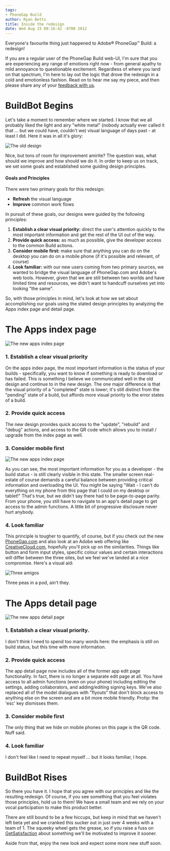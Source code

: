 ```yaml
---
tags:
- PhoneGap Build
author: Ryan Betts
title: Inside the redesign
date: Wed Aug 15 09:16:42 -0700 2012
---
```


Everyone's favourite thing just happened to Adobe® PhoneGap™ Build: a redesign! 

If you are a regular user of the PhoneGap Build web-UI, I'm sure that you are experiencing any range of emotions right now - from general apathy to mild annoyance to questionable excitement. Regardless of where you land on that spectrum, I'm here to lay out the logic that drove the redesign in a cold and emotionless fashion. Read on to hear me say my piece, and then please share any of your [feedback with us](http://community.phonegap.com/nitobi/products/nitobi_phonegap_build).

<!-- end-slug -->

# BuildBot Begins

Let's take a moment to remember where we started. I know that we all probably liked the light and airy "white metal" (nobody actually ever called it that ... but we could have, couldn't we) visual language of days past - at least I did. Here it was in all it's glory:

![The old design](/uploads/blog/build/redesign/the-old-design.png)

Nice, but tons of room for improvement amirite? The question was, what should we improve and how should we do it. In order to keep us on track, we set some goals and established some guiding design principles.

#### Goals and Principles

There were two primary goals for this redesign:

+ __Refresh__ the visual language
+ __Improve__ common work flows

In pursuit of these goals, our designs were guided by the following principles:

1. __Establish a clear visual priority:__ direct the user's attention quickly to the most important information and get the rest of the UI out of the way.
2. __Provide quick access:__ as much as possible, give the developer access to the common Build actions.
3. __Consider mobile first:__ make sure that anything you can do on the desktop you can do on a mobile phone (if it's possible and relevant, of course)
4. __Look familiar:__ with our new users coming from two primary sources, we wanted to bridge the visual language of PhoneGap.com and Adobe's web tools. However, given that we are still between two worlds and have limited time and resources, we didn't want to handcuff ourselves yet into looking "the same".

So, with those principles in mind, let's look at how we set about accomplishing our goals using the stated design principles by analyzing the Apps index page and detail page.

# The Apps index page

![The new apps index page](/uploads/blog/build/redesign/the-new-apps-index.png)

### 1. Establish a clear visual priority 

On the apps index page, the most important information is the status of your builds - specifically, you want to know if something is ready to download or has failed. This is something I believe we communicated well in the old design and continue to in the new design. The one major difference is that the visual priority of a "completed" state is lower; it's still distinct from the "pending" state of a build, but affords more visual priority to the error states of a build.

### 2. Provide quick access

The new design provides quick access to the "update", "rebuild" and "debug" actions, and
access to the QR code which allows you to install / upgrade from the index page as well.

### 3. Consider mobile first

![The new apps index page](/uploads/blog/build/redesign/the-mobile-apps-index.png)

As you can see, the most important information for you as a developer - the build status - is still clearly visible in this state. The smaller screen real-estate of course demands a careful balance between providing critical information and overloading the UI. You might be saying "Wait - I can't do everything on my phone from this page that I could on my desktop or tablet!" That's true, but we didn't say there had to be page-to-page parity. From your phone, you still have to navigate to an app's detail page to get access to the admin functions. A little bit of progressive disclosure never hurt anybody.

### 4. Look familiar

This principle is tougher to quantify, of course, but if you check out the new [PhoneGap.com](http://phonegap.com) and also look at an Adobe web offering like [CreativeCloud.com](http://CreativeCloud.com), hopefully you'll pick up on the similarities. Things like button and form input styles, specific colour values and certain interactions will differ between the three sites, but we feel we've landed at a nice compromise. Here's a visual aid:

![Three amigos](/uploads/blog/build/redesign/side-by-side.png)

Three peas in a pod, ain't they.

# The Apps detail page

![The new apps detail page](/uploads/blog/build/redesign/the-new-apps-detail.png)

### 1. Establish a clear visual priority.

I don't think I need to spend too many words here: the emphasis is still on build status, but this time with more information.

### 2. Provide quick access

The app detail page now includes all of the former app edit page functionality. In fact, there is no longer a separate edit page at all. You have access to all admin functions (even on your phone) including editing the settings, adding collaborators, and adding/editing signing keys. We've also replaced all of the model dialogues with "flyouts" that don't block access to anything else on the screen and are a bit more mobile friendly. Protip: the 'esc' key dismisses them. 

### 3. Consider mobile first

The only thing that we hide on mobile phones on this page is the QR code. Nuff said.

### 4. Look familiar

I don't feel like I need to repeat myself ... but it looks familiar, I hope.

# BuildBot Rises 

So there you have it. I hope that you agree with our principles and like the resulting redesign. Of course, if you see something that you feel violates those principles, hold us to them! We have a small team and we rely on your vocal participation to make this product better. 

There are still bound to be a few hiccups, but keep in mind that we haven't left beta yet and we cranked this sucker out in just over 4 weeks with a team of 1. The squeeky wheel gets the grease, so if you raise a fuss on [GetSatisfaction](http://community.phonegap.com/nitobi/products/nitobi_phonegap_build) about something we'll be motivated to improve it sooner. 

Aside from that, enjoy the new look and expect some more new stuff soon.

